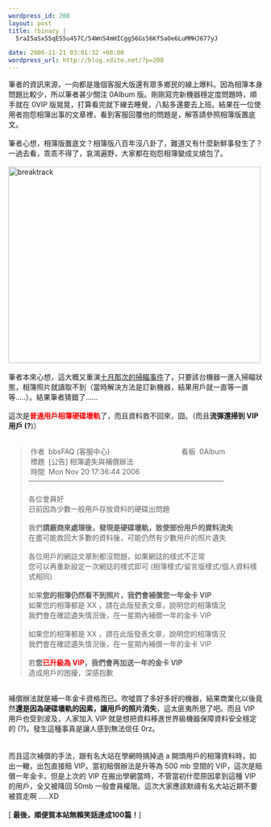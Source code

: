 ```yaml
--- 
wordpress_id: 208
layout: post
title: !binary |
  5raI5aSx55qE55u457C/54Wn54mHICgg56Gs56Kf5aOe6LuMMHJ677yJ

date: 2006-11-21 03:01:32 +08:00
wordpress_url: http://blog.xdite.net/?p=208
---
```

筆者的資訊來源，一向都是幾個客服大版還有眾多鄉民的線上爆料。因為相簿本身問題比較少，所以筆者甚少關注 0Album 版。剛剛寫完新機器穩定度問題時，順手就在 0VIP 版晃晃，打算看完就下線去睡覺，八點多還要去上班。結果在一位使用者抱怨相簿出事的文章裡，看到客服回覆他的問題是，解答請參照相簿版置底文。<br /><br />筆者心想，相簿版置底文？相簿版八百年沒八卦了，難道又有什麼新鮮事發生了？一過去看，乖乖不得了，哀鴻遍野，大家都在抱怨相簿變成叉燒包了。<br /><br /><a title="Photo Sharing" href="http://www.flickr.com/photos/14765209@N00/302076507/"><img width="500" height="390" alt="breaktrack" src="http://static.flickr.com/122/302076507_8943319ba3.jpg" /></a><br /><br />筆者本來心想，這大概又重演<a href="http://blog.xdite.net/?p=153">十月那次的掃瞄事件</a>了，只要該台機器一進入掃瞄狀態，相簿照片就讀取不到（當時解決方法是訂新機器，結果用戶就一直等一直等.....）。結果筆者猜錯了......<br /><br />這次是<font color="#ff0000"><strong>普通用戶相簿硬碟壞軌</strong></font>了，而且資料救不回來，囧。（而且<strong>流彈還掃到 VIP 用戶 (?</strong>)）<br /><br /><blockquote>&nbsp;作者&nbsp; bbsFAQ (客服中心)&nbsp;&nbsp;&nbsp;&nbsp;&nbsp;&nbsp;&nbsp;&nbsp;&nbsp;&nbsp;&nbsp;&nbsp;&nbsp;&nbsp;&nbsp;&nbsp;&nbsp;&nbsp;&nbsp;&nbsp;&nbsp;&nbsp;&nbsp;&nbsp;&nbsp;&nbsp;&nbsp;&nbsp;&nbsp;&nbsp;&nbsp;&nbsp;&nbsp;&nbsp;&nbsp; 看板&nbsp; 0Album<br />&nbsp;標題&nbsp; [公告] 相簿遺失與補償辦法<br />&nbsp;時間&nbsp; Mon Nov 20 17:36:44 2006<br />───────────────────────────────────────<br /><br />各位會員好<br />日前因為少數一般用戶存放資料的硬碟出問題<br /><br />我們<strong>請廠商來處理後，發現是硬碟壞軌，致使部份用戶的資料流失</strong><br />在盡可能救回大多數的資料後，可能仍然有少數用戶的照片遺失<br /><br />各位用戶的網誌文章則都沒問題，如果網誌的樣式不正常<br />您可以再重新設定一次網誌的樣式即可 (相簿樣式/留言版樣式/個人資料樣式相同)<br /><br />如果<strong>您的相簿仍然看不到照片，我們會補償您一年金卡 VIP</strong><br />如果您的相簿都是 XX ，請在此版發表文章，說明您的相簿情況<br />我們會在確認遺失情況後，在一星期內補償一年的金卡 VIP<br /><br />如果您的相簿都是 XX ，請在此版發表文章，說明您的相簿情況<br />我們會在確認遺失情況後，在一星期內補償一年的金卡 VIP<br /><br />若<strong>您<font color="#ff0000">已升級為 VIP</font>，我們會再加送一年的金卡 VIP</strong><br />造成用戶的困擾，深感抱歉<br /></blockquote><br />補償辦法就是補一年金卡資格而已。吹噓買了多好多好的機器，結果商業化以後竟然<strong>還是因為硬碟壞軌的因素，讓用戶的照片消失</strong>，這太匪夷所思了吧。而且 VIP 用戶也受到波及，人家加入 VIP 就是想把資料移進世界級機器保障資料安全穩定的 (?)。發生這種事真是讓人感到無法信任 0rz。<br /><br /><br />而且這次補償的手法，跟有名大站在學網時搞掉過 a 開頭用戶的相簿資料時，如出一轍，出包直接賠 VIP。當初賠償辦法是升等為 500 mb 空間的 VIP，這次是賠償一年金卡。但是上次的 VIP 在搬出學網當時，不管當初什麼原因拿到這種 VIP 的用戶，全又被降回 50mb 一般會員權限。這次大家應該默禱有名大站近期不要被買走啊 .....XD<br /><br />[ <strong>最後，順便賀本站無賴笑話達成100篇！</strong>]
